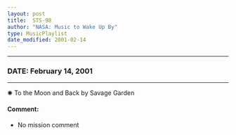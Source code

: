 ```yaml
---
layout: post
title:  STS-98
author: "NASA: Music to Wake Up By"
type: MusicPlaylist
date_modified: 2001-02-14
---
```


----
### DATE: February 14, 2001
----
✺ To the Moon and Back by Savage Garden

#### Comment:
* No mission comment
